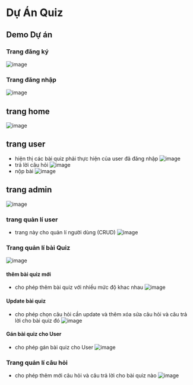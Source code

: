 # Dự Án Quiz
## Demo Dự án
### Trang đăng ký
![image](https://github.com/phuccoder2000/webtitan/assets/62839458/7f5871d0-4d62-45cc-969d-20846f65b79a)
### Trang đăng nhập
![image](https://github.com/phuccoder2000/webtitan/assets/62839458/b86677a3-51f0-4ec7-92fa-1c97c7c0f82f)
## trang home
![image](https://github.com/phuccoder2000/webtitan/assets/62839458/3bb5f37d-fad7-475f-9226-679b9fe84a3b)
## trang user
- hiện thị các bài quiz phải thực hiện của user đã đăng nhập
![image](https://github.com/phuccoder2000/Du_An_Quiz/assets/62839458/c68e1fba-b706-4721-a342-1b60bb6a613a)
- trả lời câu hỏi
![image](https://github.com/phuccoder2000/Du_An_Quiz/assets/62839458/0ae00f4e-1f74-40f0-b82e-822e4028f72a)
- nộp bài
![image](https://github.com/phuccoder2000/Du_An_Quiz/assets/62839458/901a9061-ec91-449a-8b15-f9d5eb63a965)
## trang admin
![image](https://github.com/phuccoder2000/webtitan/assets/62839458/d47d7714-7308-4204-9642-207b804b1a80)
### trang quản lí user 
- trang này cho quản lí người dùng (CRUD)
![image](https://github.com/phuccoder2000/webtitan/assets/62839458/5fe85a85-7c13-4fdb-9719-cfb58bede471)
### Trang quản lí bài Quiz
![image](https://github.com/phuccoder2000/webtitan/assets/62839458/1075671d-6341-4e30-a672-e9eb2a75e79c)
#### thêm bài quiz mới
- cho phép thêm bài quiz với nhiều mức độ khac nhau
![image](https://github.com/phuccoder2000/webtitan/assets/62839458/ebb81179-9e68-4607-a520-de301f50c429)
#### Update bài quiz
- cho phép chọn câu hỏi cần update và thêm xóa sửa câu hỏi và câu trả lời  cho bài quiz đó
![image](https://github.com/phuccoder2000/webtitan/assets/62839458/f2a91bf9-a997-4385-8963-15c5590df7f5)
#### Gán bài quiz cho User 
- cho phép gán bài quiz cho User
![image](https://github.com/phuccoder2000/webtitan/assets/62839458/b367c800-2f49-4e35-b870-2056037a13e7)
### Trang quản lí câu hỏi
- cho phép thêm mới câu hỏi và câu trả lời cho bài quiz nào 
![image](https://github.com/phuccoder2000/webtitan/assets/62839458/d48e2fc2-86ab-46e8-aaee-3253f82f673b)


